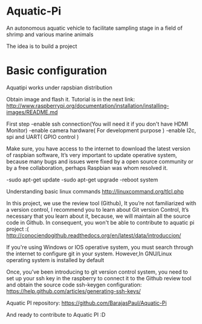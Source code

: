Aquatic-Pi
==========

An autonomous aquatic vehicle to facilitate sampling stage in a field of shrimp
and various marine animals

The idea is to build a project

Basic configuration
======================

Aquatipi works under rapsbian distribution

Obtain image and flash it.
Tutorial is in the next link:
http://www.raspberrypi.org/documentation/installation/installing-images/README.md


First step
    -enable ssh connection(You will need it if you don't have HDMI Monitor)
    -enable camera hardware( For development purpose )
    -enable I2c, spi and UART( GPIO control )

Make sure, you have access to the internet to download the latest version of 
raspbian software, It’s very important to update operative system, because 
many bugs and issues were fixed by a open source community or by a 
free collaboration, perhaps Raspbian was whom resolved it.

-sudo apt-get update
-sudo apt-get upgrade
-reboot system

Understanding basic linux commands
http://linuxcommand.org/tlcl.php

In this project, we use the review tool (Github), It you’re not familiarized 
with a version control,
I recommend you to learn about Git version Control, It’s necessary that you 
learn about it, because, we will maintain all the source code in Github. 
In consequent, you won't be able to contribute to aquatic pi project :( 
http://conociendogithub.readthedocs.org/en/latest/data/introduccion/

If you're using Windows or IOS operative system, you must search through 
the internet to configure git in your system. 
However,In GNU/Linux operating system is installed by default

Once, you’ve been introducing to git version control system, 
you need to set up your ssh key in the raspberry to connect it to 
the Github review tool and obtain the source code
ssh-keygen configuration:
https://help.github.com/articles/generating-ssh-keys/

Aquatic PI repository:
https://github.com/BarajasPaul/Aquatic-Pi

And ready to contribute to Aquatic PI :D
